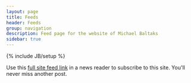 ```yaml
---
layout: page
title: Feeds
header: Feeds
group: navigation
description: Feed page for the website of Michael Baltaks
sidebar: true
---
```

{% include JB/setup %}

Use this [full site feed link](/atom.xml) in a news reader to subscribe to this site. You'll never miss another post.
